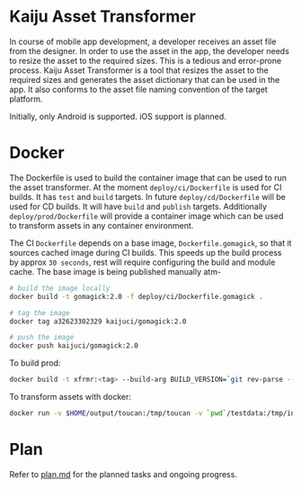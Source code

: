 # Kaiju Asset Transformer

In course of mobile app development, a developer receives an asset file from the designer. In order to use the asset in the app, the developer needs to resize the asset to the required sizes. This is a tedious and error-prone process. Kaiju Asset Transformer is a tool that resizes the asset to the required sizes and generates the asset dictionary that can be used in the app. It also conforms to the asset file naming convention of the target platform.

Initially, only Android is supported. iOS support is planned.

# Docker

The Dockerfile is used to build the container image that can be used to run the asset transformer. At the moment `deploy/ci/Dockerfile` is used for CI builds. It has `test` and `build` targets. In future `deploy/cd/Dockerfile` will be used for CD builds. It will have `build` and `publish` targets. Additionally `deploy/prod/Dockerfile` will provide a container image which can be used to transform assets in any container environment.

The CI `Dockerfile` depends on a base image, `Dockerfile.gomagick`, so that it sources cached image during CI builds. This speeds up the build process by approx `30 seconds`, rest will require configuring the build and module cache. The base image is being published manually atm-

```bash
# build the image locally
docker build -t gomagick:2.0 -f deploy/ci/Dockerfile.gomagick .

# tag the image
docker tag a32623302329 kaijuci/gomagick:2.0

# push the image
docker push kaijuci/gomagick:2.0
```

To build prod:

```bash
docker build -t xfrmr:<tag> --build-arg BUILD_VERSION=`git rev-parse --short HEAD` -f deploy/prod/Dockerfile .
```

To transform assets with docker:

```bash
docker run -v $HOME/output/toucan:/tmp/toucan -v `pwd`/testdata:/tmp/input -ti xfrmr:<tag> /app/xfrmr android -i /tmp/input/toucan.png -o /tmp/toucan -f webp -t launcher -n toucan
```

# Plan

Refer to [plan.md](plan.md) for the planned tasks and ongoing progress.
